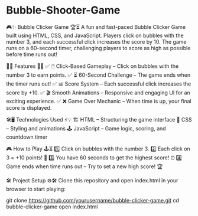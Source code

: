 # Bubble-Shooter-Game
🎮✨ Bubble Clicker Game 🏆⏳ A fun and fast-paced Bubble Clicker Game built using HTML, CSS, and JavaScript. Players click on bubbles with the number 3, and each successful click increases the score by 10. The game runs on a 60-second timer, challenging players to score as high as possible before time runs out!

🚀🔥 Features 🎯🎉
✅ 🖱️ Click-Based Gameplay – Click on bubbles with the number 3 to earn points.
✅ ⏳ 60-Second Challenge – The game ends when the timer runs out!
✅ 📊 Score System – Each successful click increases the score by +10.
✅ 🎬 Smooth Animations – Responsive and engaging UI for an exciting experience.
✅ ❌ Game Over Mechanic – When time is up, your final score is displayed.

🛠️🖥️ Technologies Used ⚡💡
🏗️ HTML – Structuring the game interface
🎨 CSS – Styling and animations
🕹️ JavaScript – Game logic, scoring, and countdown timer

🎮 How to Play 🕹️⏳
1️⃣ Click on bubbles with the number 3.
2️⃣ Each click on 3 = +10 points! 🎯
3️⃣ You have 60 seconds to get the highest score! ⏰
4️⃣ Game ends when time runs out – Try to set a new high score! 🏆

🛠️ Project Setup ⚙️🛠️
Clone this repository and open index.html in your browser to start playing:

git clone https://github.com/yourusername/bubble-clicker-game.git
cd bubble-clicker-game
open index.html


